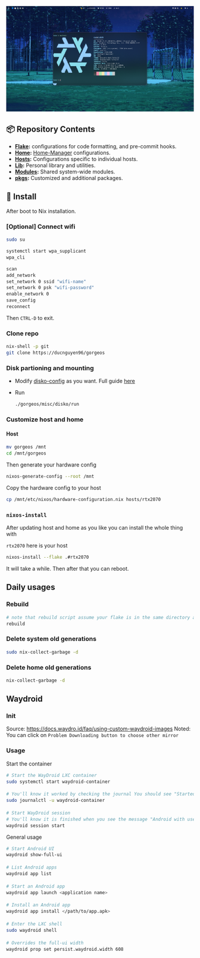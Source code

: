 <!-- markdownlint-disable MD041 MD033 MD013 -->

<div align="center">
<a href="#">
  <img src="./assets/2024-07-21T09:52:52,268412782+07:00.png" alt="neofetch"/>
</a>
</div>

## :package: Repository Contents

- **[Flake](./flake):** configurations for code formatting, and pre-commit hooks.
- **[Home](./home):** [Home-Manager](https://github.com/nix-community/home-manager) configurations.
- **[Hosts](./hosts):** Configurations specific to individual hosts.
- **[Lib](./lib):** Personal library and utilities.
- **[Modules](./modules):** Shared system-wide modules.
- **[pkgs](./pkgs):** Customized and additional packages.

## :hammer: Install

After boot to Nix installation.

### [Optional] Connect wifi

```bash
sudo su
```

```bash
systemctl start wpa_supplicant
wpa_cli
```

```bash
scan
add_network
set_network 0 ssid "wifi-name"
set_network 0 psk "wifi-password"
enable_network 0
save_config
reconnect
```

Then `CTRL-D` to exit.

### Clone repo

```bash
nix-shell -p git
git clone https://ducnguyen96/gorgeos
```

### Disk partioning and mounting

- Modify [disko-config](./misc/disko/disko-config.nix) as you want. Full guide [here](https://github.com/nix-community/disko/blob/master/docs/quickstart.md)
- Run

  ```bash
  ./gorgeos/misc/disko/run
  ```

### Customize host and home

#### Host

```bash
mv gorgeos /mnt
cd /mnt/gorgeos
```

Then generate your hardware config

```bash
nixos-generate-config --root /mnt
```

Copy the hardware config to your host

```bash
cp /mnt/etc/nixos/hardware-configuration.nix hosts/rtx2070
```

### `nixos-install`

After updating host and home as you like you can install the whole thing with

`rtx2070` here is your host

```bash
nixos-install --flake .#rtx2070
```

It will take a while. Then after that you can reboot.

## Daily usages

### Rebuild

```bash
# note that rebuild script assume your flake is in the same directory as this repo which is $HOME/gorgeos
rebuild
```

### Delete system old generations

```bash
sudo nix-collect-garbage -d
```

### Delete home old generations

```bash
nix-collect-garbage -d
```

## Waydroid

### Init

Source: <https://docs.waydro.id/faq/using-custom-waydroid-images>
Noted: You can click on `Problem Downloading button to choose other mirror`

### Usage

Start the container

```bash
# Start the WayDroid LXC container
sudo systemctl start waydroid-container

# You'll know it worked by checking the journal You should see "Started Waydroid Container".
sudo journalctl -u waydroid-container

# Start WayDroid session
# You'll know it is finished when you see the message "Android with user 0 is ready".
waydroid session start
```

General usage

```bash
# Start Android UI
waydroid show-full-ui

# List Android apps
waydroid app list

# Start an Android app
waydroid app launch <application name>

# Install an Android app
waydroid app install </path/to/app.apk>

# Enter the LXC shell
sudo waydroid shell

# Overrides the full-ui width
waydroid prop set persist.waydroid.width 608
```
